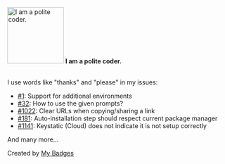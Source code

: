 <img src="https://my-badges.github.io/my-badges/polite-coder.png" alt="I am a polite coder." title="I am a polite coder." width="128">
<strong>I am a polite coder.</strong>
<br><br>

I use words like "thanks" and "please" in my issues:

- <a href="https://github.com/sindresorhus/node-env-webpack-plugin/issues/1">#1</a>: Support for additional environments
- <a href="https://github.com/enquirer/enquirer/issues/32">#32</a>: How to use the given prompts?
- <a href="https://github.com/florisboard/florisboard/issues/1022">#1022</a>: Clear URLs when copying/sharing a link
- <a href="https://github.com/weiran-zsd/dts-cli/issues/181">#181</a>: Auto-installation step should respect current package manager
- <a href="https://github.com/Thinkmill/keystatic/issues/1141">#1141</a>: Keystatic (Cloud) does not indicate it is not setup correctly

 And many more...


Created by <a href="https://github.com/my-badges/my-badges">My Badges</a>